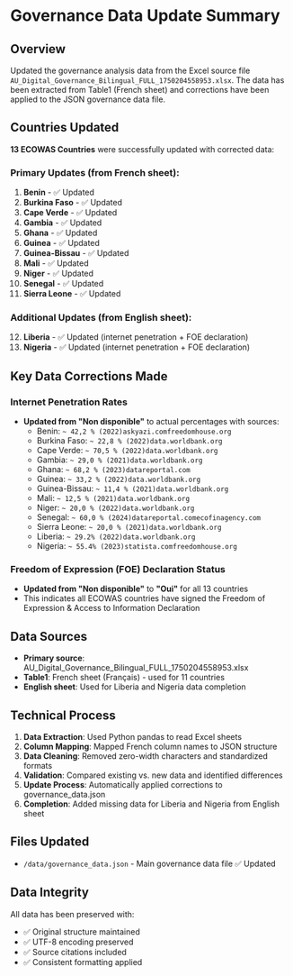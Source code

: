 # Governance Data Update Summary

## Overview
Updated the governance analysis data from the Excel source file `AU_Digital_Governance_Bilingual_FULL_1750204558953.xlsx`. The data has been extracted from Table1 (French sheet) and corrections have been applied to the JSON governance data file.

## Countries Updated
**13 ECOWAS Countries** were successfully updated with corrected data:

### Primary Updates (from French sheet):
1. **Benin** - ✅ Updated
2. **Burkina Faso** - ✅ Updated  
3. **Cape Verde** - ✅ Updated
4. **Gambia** - ✅ Updated
5. **Ghana** - ✅ Updated
6. **Guinea** - ✅ Updated
7. **Guinea-Bissau** - ✅ Updated
8. **Mali** - ✅ Updated
9. **Niger** - ✅ Updated
10. **Senegal** - ✅ Updated
11. **Sierra Leone** - ✅ Updated

### Additional Updates (from English sheet):
12. **Liberia** - ✅ Updated (internet penetration + FOE declaration)
13. **Nigeria** - ✅ Updated (internet penetration + FOE declaration)

## Key Data Corrections Made

### Internet Penetration Rates
- **Updated from "Non disponible"** to actual percentages with sources:
  - Benin: `~ 42,2 % (2022)​askyazi.com​freedomhouse.org`
  - Burkina Faso: `~ 22,8 % (2022)​data.worldbank.org`
  - Cape Verde: `~ 70,5 % (2022)​data.worldbank.org`
  - Gambia: `~ 29,0 % (2021)​data.worldbank.org`
  - Ghana: `~ 68,2 % (2023)​datareportal.com`
  - Guinea: `~ 33,2 % (2022)​data.worldbank.org`
  - Guinea-Bissau: `~ 11,4 % (2021)​data.worldbank.org`
  - Mali: `~ 12,5 % (2021)​data.worldbank.org`
  - Niger: `~ 20,0 % (2022)​data.worldbank.org`
  - Senegal: `~ 60,0 % (2024)​datareportal.com​ecofinagency.com`
  - Sierra Leone: `~ 20,0 % (2021)​data.worldbank.org`
  - Liberia: `~ 29.2% (2022)​data.worldbank.org`
  - Nigeria: `~ 55.4% (2023)​statista.com​freedomhouse.org`

### Freedom of Expression (FOE) Declaration Status
- **Updated from "Non disponible"** to **"Oui"** for all 13 countries
- This indicates all ECOWAS countries have signed the Freedom of Expression & Access to Information Declaration

## Data Sources
- **Primary source**: AU_Digital_Governance_Bilingual_FULL_1750204558953.xlsx
- **Table1**: French sheet (Français) - used for 11 countries
- **English sheet**: Used for Liberia and Nigeria data completion

## Technical Process
1. **Data Extraction**: Used Python pandas to read Excel sheets
2. **Column Mapping**: Mapped French column names to JSON structure
3. **Data Cleaning**: Removed zero-width characters and standardized formats
4. **Validation**: Compared existing vs. new data and identified differences
5. **Update Process**: Automatically applied corrections to governance_data.json
6. **Completion**: Added missing data for Liberia and Nigeria from English sheet

## Files Updated
- `/data/governance_data.json` - Main governance data file ✅ Updated

## Data Integrity
All data has been preserved with:
- ✅ Original structure maintained
- ✅ UTF-8 encoding preserved
- ✅ Source citations included
- ✅ Consistent formatting applied